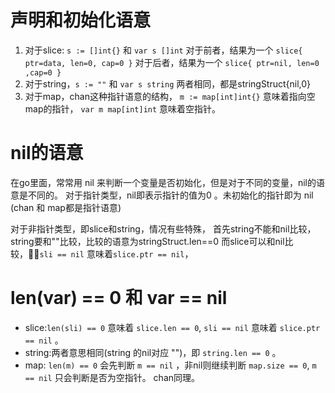 # 声明和初始化语意

1. 对于slice: `s := []int{}` 和 `var s []int`
对于前者，结果为一个 `slice{ ptr=data, len=0, cap=0 }`
对于后者，结果为一个 `slice{ ptr=nil, len=0 ,cap=0 }`
2. 对于string，`s := ""` 和 `var s string` 两者相同，都是stringStruct{nil,0}
3. 对于map，chan这种指针语意的结构，
`m := map[int]int{}` 意味着指向空map的指针，
`var m map[int]int` 意味着空指针。

# nil的语意

在go里面，常常用 nil 来判断一个变量是否初始化，但是对于不同的变量，nil的语意是不同的。
对于指针类型，nil即表示指针的值为0 。未初始化的指针即为 nil (chan 和 map都是指针语意)

对于非指针类型，即slice和string，情况有些特殊，
首先string不能和nil比较，string要和""比较，比较的语意为stringStruct.len==0
而slice可以和nil比较，`sli == nil` 意味着`slice.ptr == nil`，

# len(var) == 0 和 var == nil
* slice:`len(sli) == 0` 意味着 `slice.len == 0`, 
`sli == nil` 意味着 `slice.ptr == nil` 。
* string:两者意思相同(string 的nil对应 "")，即 `string.len == 0` 。
* map: `len(m) == 0` 会先判断 `m == nil` ，非nil则继续判断 `map.size == 0`, 
`m == nil` 只会判断是否为空指针。 chan同理。